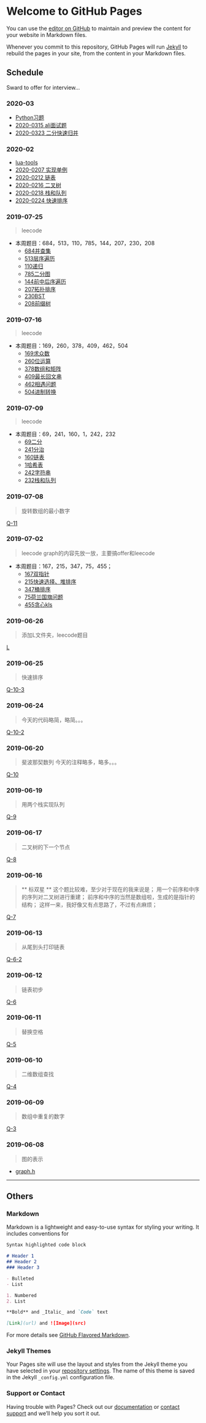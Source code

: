 # Welcome to GitHub Pages

You can use the [editor on GitHub](https://github.com/usiege/Interview/edit/master/README.md) to maintain and preview the content for your website in Markdown files.

Whenever you commit to this repository, GitHub Pages will run [Jekyll](https://jekyllrb.com/) to rebuild the pages in your site, from the content in your Markdown files.

## Schedule

Sward to offer for interview...



### 2020-03

- [Python习题](https://www.runoob.com/python3/python3-examples.html)
- [2020-0315 ali面试题](./Offer/alibaba-0315.py)
- [2020-0323 二分快速归并](./Offer/2020-0323.py)


### 2020-02

- [lua-tools](./Offer/tools.lua)
- [2020-0207 实现单例](./Offer/2020-0207.lua)
- [2020-0212 链表](./Offer/2020-0212.lua)
- [2020-0216 二叉树](./Offer/2020-0216.lua)
- [2020-0218 栈和队列](./Offer/2020-0218.lua)
- [2020-0224 快速排序](./Offer/2020-0224.lua)


### 2019-07-25
> leecode

- 本周题目：684，513，110，785，144，207，230，208
    - [684并查集](./L/684.md)
    - [513层序遍历](./L/513.md)
    - [110递归](./L/110.md)
    - [785二分图](./L/785.md)
    - [144前中后序遍历](./L/144.md)
    - [207拓扑排序](./L/207.md)
    - [230BST](./L/230.md)
    - [208前缀树](./L/208.md)

### 2019-07-16
> leecode

- 本周题目：169，260，378，409，462，504
    - [169求众数](./L/169.md)
    - [260位运算](./L/260.md)
    - [378数组和矩阵](./L/378.md)
    - [409最长回文串](./L/409.md)
    - [462相遇问题](./L/462.md)
    - [504进制转换](./L/504.md)

### 2019-07-09
> leecode

- 本周题目：69，241，160，1，242，232
    - [69二分](./L/69.md)
    - [241分治](./L/241.md)
    - [160链表](./L/160.md)
    - [1哈希表](./L/1.md)
    - [242字符串](./L/242.md)
    - [232栈和队列](./L/232.md)

### 2019-07-08
> 旋转数组的最小数字

[Q-11](./Q/q_11.cpp)

### 2019-07-02
> leecode
> graph的内容先放一放，主要搞offer和leecode

- 本周题目：167，215，347，75，455；
    - [167双指针](./L/167.md)
    - [215快速选择、堆排序](./L/215.md)
    - [347桶排序](./L/347.md)
    - [75荷兰国旗问题](./L/75.md)
    - [455贪心kls](./L/455.md)


### 2019-06-26
> 添加L文件夹，leecode题目

[L](./L)

### 2019-06-25
> 快速排序

[Q-10-3](./Q/q_10_3.cpp)


### 2019-06-24
> 今天的代码略简，略简。。。

[Q-10-2](./Q/q_10_2.cpp)

### 2019-06-20
> 斐波那契数列
> 今天的注释略多，略多。。。

[Q-10](./Q/q_10.cpp)


### 2019-06-19
> 用两个栈实现队列

[Q-9](./Q/q_9.cpp)

### 2019-06-17
> 二叉树的下一个节点

[Q-8](./Q/q_8.cpp)

### 2019-06-16
> ** 标双星 **
> 这个题比较难，至少对于现在的我来说是；
> 用一个前序和中序的序列对二叉树进行重建；
> 前序和中序的当然是数组啦，生成的是指针的结构；
> 这样一来，我好像又有点思路了，不过有点麻烦；

[Q-7](./Q/q_7.cpp)

### 2019-06-13
> 从尾到头打印链表

[Q-6-2](./Q/q_6_2.cpp)

### 2019-06-12
> 链表初步

[Q-6](./Q/q_6.cpp)

### 2019-06-11
> 替换空格

[Q-5](./Q/q_5.c)

### 2019-06-10
> 二维数组查找

[Q-4](./Q/q_4.c)

### 2019-06-09
> 数组中重复的数字

[Q-3](./Q/q_3.c)

### 2019-06-08
> 图的表示

- [graph.h](./G/graph.h)

_________

## Others

### Markdown

Markdown is a lightweight and easy-to-use syntax for styling your writing. It includes conventions for

```markdown
Syntax highlighted code block

# Header 1
## Header 2
### Header 3

- Bulleted
- List

1. Numbered
2. List

**Bold** and _Italic_ and `Code` text

[Link](url) and ![Image](src)
```

For more details see [GitHub Flavored Markdown](https://guides.github.com/features/mastering-markdown/).

### Jekyll Themes

Your Pages site will use the layout and styles from the Jekyll theme you have selected in your [repository settings](https://github.com/usiege/Interview/settings). The name of this theme is saved in the Jekyll `_config.yml` configuration file.

### Support or Contact

Having trouble with Pages? Check out our [documentation](https://help.github.com/categories/github-pages-basics/) or [contact support](https://github.com/contact) and we’ll help you sort it out.
